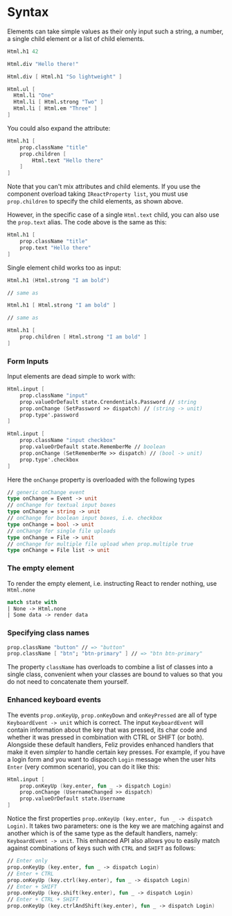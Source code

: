 # Syntax

Elements can take simple values as their only input such a string, a number, a single child element or a list of child elements.

```fs
Html.h1 42

Html.div "Hello there!"

Html.div [ Html.h1 "So lightweight" ]

Html.ul [
  Html.li "One"
  Html.li [ Html.strong "Two" ]
  Html.li [ Html.em "Three" ]
]
```
You could also expand the attribute:
```fs
Html.h1 [
    prop.className "title"
    prop.children [
        Html.text "Hello there"
    ]
]
```
Note that you can't mix attributes and child elements. If you use the component overload taking `IReactProperty list`, you must use `prop.children` to specify the child elements, as shown above.

However, in the specific case of a single `Html.text` child, you can also use the `prop.text` alias. The code above is the same as this:
```fs
Html.h1 [
    prop.className "title"
    prop.text "Hello there"
]
```
Single element child works too as input:
```fs
Html.h1 (Html.strong "I am bold")

// same as

Html.h1 [ Html.strong "I am bold" ]

// same as

Html.h1 [
    prop.children [ Html.strong "I am bold" ]
]
```

### Form Inputs

Input elements are dead simple to work with:

```fs
Html.input [
    prop.className "input"
    prop.valueOrDefault state.Crendentials.Password // string
    prop.onChange (SetPassword >> dispatch) // (string -> unit)
    prop.type'.password
]

Html.input [
    prop.className "input checkbox"
    prop.valueOrDefault state.RememberMe // boolean
    prop.onChange (SetRememberMe >> dispatch) // (bool -> unit)
    prop.type'.checkbox
]
```
Here the `onChange` property is overloaded with the following types
```fs
// generic onChange event
type onChange = Event -> unit
// onChange for textual input boxes
type onChange = string -> unit
// onChange for boolean input boxes, i.e. checkbox
type onChange = bool -> unit
// onChange for single file uploads
type onChange = File -> unit
// onChange for multiple file upload when prop.multiple true
type onChange = File list -> unit
```

### The empty element

To render the empty element, i.e. instructing React to render nothing, use `Html.none`
```fs
match state with
| None -> Html.none
| Some data -> render data
```

### Specifying class names

```fs
prop.className "button" // => "button"
prop.className [ "btn"; "btn-primary" ] // => "btn btn-primary"
```

The property `className` has overloads to combine a list of classes into a single class, convenient when your classes are bound to values so that you do not need to concatenate them yourself.

### Enhanced keyboard events

The events `prop.onKeyUp`, `prop.onKeyDown` and `onKeyPressed` are all of type `KeyboardEvent -> unit` which is correct. The input `KeyboardEvent` will contain information about the key that was pressed, its char code and whether it was pressed in combination with CTRL or SHIFT (or both). Alongside these default handlers, Feliz provides enhanced handlers that make it even *simpler* to handle certain key presses. For example, if you have a login form and you want to dispacch `Login` message when the user hits `Enter` (very common scenario), you can do it like this:
```fs
Html.input [
    prop.onKeyUp (key.enter, fun _ -> dispatch Login)
    prop.onChange (UsernameChanged >> dispatch)
    prop.valueOrDefault state.Username
]
```
Notice the first properties `prop.onKeyUp (key.enter, fun _ -> dispatch Login)`. It takes two parameters: one is the key we are matching against and another which is of the same type as the default handlers, namely: `KeyboardEvent -> unit`. This enhanced API also allows you to easily match against combinations of keys such with `CTRL` and `SHIFT` as follows:
```fs
// Enter only
prop.onKeyUp (key.enter, fun _ -> dispatch Login)
// Enter + CTRL
prop.onKeyUp (key.ctrl(key.enter), fun _ -> dispatch Login)
// Enter + SHIFT
prop.onKeyUp (key.shift(key.enter), fun _ -> dispatch Login)
// Enter + CTRL + SHIFT
prop.onKeyUp (key.ctrlAndShift(key.enter), fun _ -> dispatch Login)
```
